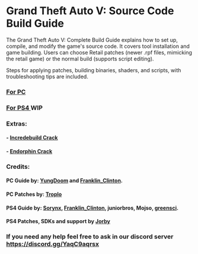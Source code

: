 # Grand Theft Auto V: Source Code Build Guide

The Grand Theft Auto V: Complete Build Guide explains how to set up, compile, and modify the game's source code. It covers tool installation and game building. Users can choose Retail patches (newer .rpf files, mimicking the retail game) or the normal build (supports script editing).

Steps for applying patches, building binaries, shaders, and scripts, with troubleshooting tips are included.

### [For PC](https://github.com/FranklinClintonDev/gta-v-source-code-guide/blob/main/pc.md)
### [For PS4 ](https://github.com/FranklinClintonDev/gta-v-source-code-guide/blob/main/ps4.md) WIP

### Extras:

#### - [Incredebuild Crack](https://github.com/FranklinClintonDev/gta-v-source-code-guide/tree/main/Extras/Incredibuild%20Crack)
#### - [Endorphin Crack](https://github.com/FranklinClintonDev/gta-v-source-code-guide/tree/main/Extras/Endorphin%20Crack)

### Credits:

#### PC Guide by: [YungDoom](https://github.com/yungDoom) and [Franklin_Clinton](https://github.com/FranklinClintonDev).
#### PC Patches by: [Troplo](https://github.com/Troplo)
#### PS4 Guide by: [Sorynx](https://github.com/Dbz9), [Franklin_Clinton](https://github.com/FranklinClintonDev), juniorbros, Mojso, [greensci](https://github.com/greensci). 
#### PS4 Patches, SDKs and support by [Jorby](https://github.com/coldreactor64)

### If you need any help feel free to ask in our discord server https://discord.gg/YaqC9aqrsx





